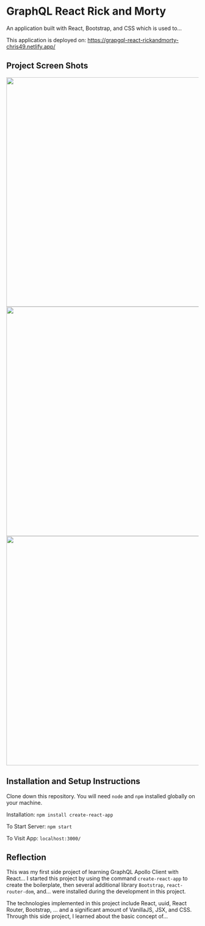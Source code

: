 # GraphQL React Rick and Morty

An application built with React, Bootstrap, and CSS which is used to...

This application is deployed on: https://grapgql-react-rickandmorty-chris49.netlify.app/

## Project Screen Shots

<img src="https://github.com/chrisnumber49/GraphQL-React-RickandMorty/blob/master/screen%20shot/demo1.png" width="600" >
<img src="https://github.com/chrisnumber49/GraphQL-React-RickandMorty/blob/master/screen%20shot/demo2.png" width="600" >
<img src="https://github.com/chrisnumber49/GraphQL-React-RickandMorty/blob/master/screen%20shot/demo3.png" width="600" >

## Installation and Setup Instructions

Clone down this repository. You will need `node` and `npm` installed globally on your machine.

Installation: `npm install create-react-app`

To Start Server: `npm start`

To Visit App: `localhost:3000/`

## Reflection

This was my first side project of learning GraphQL Apollo Client with React... I started this project by using the command `create-react-app` to create the boilerplate, then several additional library `Bootstrap`, `react-router-dom`, and... were installed during the development in this project.

The technologies implemented in this project include React, uuid, React Router, Bootstrap, ... and a significant amount of VanillaJS, JSX, and CSS. Through this side project, I learned about the basic concept of...

